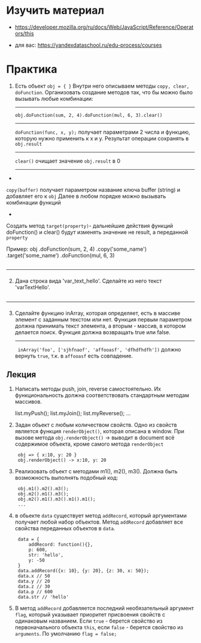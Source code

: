 ﻿# Изучить материал

* https://developer.mozilla.org/ru/docs/Web/JavaScript/Reference/Operators/this

* для вас: https://yandexdataschool.ru/edu-process/courses

# Практика
1) Есть обьект `obj = { }`
Внутри него описываем методы `copy, clear, doFunction`.
Организовать создание методов так, что бы можно было вызывать любые
комбинации:<hr >
    `obj.doFunction(sum, 2, 4).doFunction(mul, 6, 3).clear()`<hr >
`doFunction(func, x, y);` получает параметрами 2 числа и функцию, которую нужно применить к x и y. Результат операции сохранять в `obj.result`<hr >
`clear()` очищает значение `obj.result` в 0<hr >

*
`copy(buffer)` получает параметром название ключа buffer (string) и добавляет его к `obj`
Далее в любом порядке можно вызывать комбинации функций 

*
Создать метод `target(property)`- дальнейшие действия функций doFunction() и clear() будут изменять значение не result, а переданной `property`

Пример:
        obj
        .doFunction(sum, 2, 4)
        .copy('some_name')
        .target('some_name')
        .doFunction(mul, 6, 3)

## <hr />

2) Дана строка вида &#39;var_text_hello&#39;. Сделайте из него текст &#39;varTextHello&#39;.

## <hr />

3) Сделайте функцию inArray, которая определяет, есть в массиве элемент с
заданным текстом или нет. Функция первым параметром должна принимать
текст элемента, а вторым - массив, в котором делается поиск. Функция должна
возвращать true или false.<hr >
` inArray('foo', ['sjhfnaof', 'affooasf', 'dfhdfhdfh'])` должно вернуть `true`, т.к. в `affooasf` есть совпадение.








  
## Лекция

1)  Написать методы push, join, reverse самостоятельно.
    Их функциональность должна соответствовать стандартным методам массивов.

    list.myPush();
    list.myJoin();
    list.myReverse();
    ...

2) Задан обьект с любым количеством свойств. Одно из свойств является функция `renderObject()`, которая описана в window.
При вызове метода `obj.renderObject()` -> выводит в document всё содержимое объекта, кроме самого метода `renderObject`


        obj => { x:10, y: 20 }
        obj.renderObject() -> x:10, y: 20

3) Реализовать объект с методами m1(), m2(), m3(). Должна быть возможность выполнять подобный код:

        obj.m1().m2().m3();
        obj.m2().m1().m3();
        obj.m2().m1().m3().m1().m1();
        ...

4) в обьекте `data` существует метод `addRecord`, который аргументами получает любой набор объектов. Метод `addRecord` добавляет все свойства переданных объектов в `data`.


        data = {
            addRecord: function(){},
            p: 600,
            str: 'hello',
            y: -50
        }
        data.addRecord({x: 10}, {y: 20}, {z: 30, x: 50});
        data.x // 50
        data.y // 20
        data.z // 30
        data.p // 600
        data.str // 'hello'

5) В метод `addRecord` добавляется последний необязательный аргумент `flag`, который указывает приоритет присвоения свойств с одинаковым названием.
Если `true` - берется свойство из первоначального объекта `this`, если `false` - берется свойство из `arguments`.  По умолчанию `flag = false;`